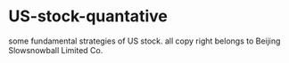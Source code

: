 # US-stock-quantative
some fundamental strategies of US stock. all copy right belongs to Beijing Slowsnowball Limited Co.
